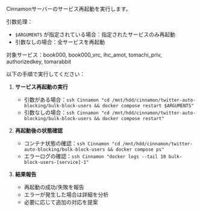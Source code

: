 Cinnamonサーバーのサービス再起動を実行します。

引数処理：
- `$ARGUMENTS` が指定されている場合：指定されたサービスのみ再起動
- 引数なしの場合：全サービスを再起動

対象サービス：book000, book000_vrc, ihc_amot, tomachi_priv, authorizedkey, tomarabbit

以下の手順で実行してください：

1. **サービス再起動の実行**
   - 引数がある場合：`ssh Cinnamon "cd /mnt/hdd/cinnamon/twitter-auto-blocking/bulk-block-users && docker compose restart $ARGUMENTS"`
   - 引数なしの場合：`ssh Cinnamon "cd /mnt/hdd/cinnamon/twitter-auto-blocking/bulk-block-users && docker compose restart"`

2. **再起動後の状態確認**
   - コンテナ状態の確認：`ssh Cinnamon "cd /mnt/hdd/cinnamon/twitter-auto-blocking/bulk-block-users && docker compose ps"`
   - エラーログの確認：`ssh Cinnamon "docker logs --tail 10 bulk-block-users-[service]-1"`

3. **結果報告**
   - 再起動の成功/失敗を報告
   - エラーが発生した場合は詳細を分析
   - 必要に応じて追加の対応を提案